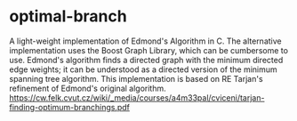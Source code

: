 optimal-branch
==============

A light-weight implementation of Edmond's Algorithm in C. The alternative implementation uses the Boost Graph Library, which can be cumbersome to use. Edmond's algorithm finds a directed graph with the minimum directed edge weights; it can be understood as a directed version of the minimum spanning tree algorithm. This implementation is based on RE Tarjan's refinement of Edmond's original algorithm. https://cw.felk.cvut.cz/wiki/_media/courses/a4m33pal/cviceni/tarjan-finding-optimum-branchings.pdf
